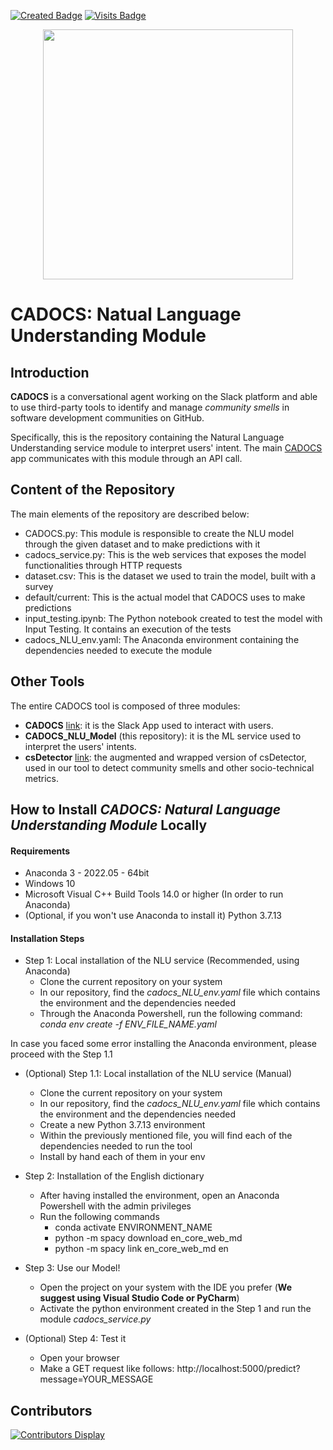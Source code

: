 [![Created Badge](https://badges.pufler.dev/created/vipenti/CADOCS_NLU_Model)](https://badges.pufler.dev)
[![Visits Badge](https://badges.pufler.dev/visits/vipenti/CADOCS_NLU_Model)](https://badges.pufler.dev)

<p align = "center">
  <img src = "https://github.com/vipenti/CADOCS_NLU_Model/blob/main/cadocs_logo.png?raw=true" width = "400" heigth = "200">
</p>

# CADOCS: Natual Language Understanding Module

## Introduction

**CADOCS** is a conversational agent working on the Slack platform and able to use third-party tools to identify and manage *community smells* in software development communities on GitHub.

Specifically, this is the repository containing the Natural Language Understanding service module to interpret users' intent. The main [CADOCS](https://github.com/gianwario/CADOCS) app communicates with this module through an API call.


## Content of the Repository

The main elements of the repository are described below:

- CADOCS.py: This module is responsible to create the NLU model through the given dataset and to make predictions with it
- cadocs_service.py: This is the web services that exposes the model functionalities through HTTP requests
- dataset.csv: This is the dataset we used to train the model, built with a survey
- default/current: This is the actual model that CADOCS uses to make predictions
- input_testing.ipynb: The Python notebook created to test the model with Input Testing. It contains an execution of the tests
- cadocs_NLU_env.yaml: The Anaconda environment containing the dependencies needed to execute the module

## Other Tools

The entire CADOCS tool is composed of three modules:
- **CADOCS** [link](https://github.com/gianwario/CADOCS): it is the Slack App used to interact with users.
- **CADOCS_NLU_Model** (this repository): it is the ML service used to interpret the users' intents.
- **csDetector** [link](https://github.com/gianwario/csDetector): the augmented and wrapped version of csDetector, used in our tool to detect community smells and other socio-technical metrics.

<!--
## Authors

List of authors:

- **Gianmario Voria** — *g.voria6@studenti.unisa.it* — University of Salerno, Salerno, Italy
- **Viviana Pentangelo** — *v.pentangelo4@studenti.unisa.it* — University of Salerno, Salerno, Italy
- **Antonio Della Porta** — *a.dellaporta26@studenti.unisa.it* — University of Salerno, Salerno, Italy
- **Stefano Lambiase** — *slambiase@unisa.it* — Software Engineering (SeSa) Lab, Department of Computer Science - University of Salerno, Salerno, Italy
- **Gemma Catolino** — *g.catolino@tilburguniversity.edu* — Jheronimus Academy of Data Science - Tilburg University, 's-Hertogenbosch, Netherlands
- **Fabio Palomba** — *fpalomba@unisa.it* — Software Engineering (SeSa) Lab, Department of Computer Science - University of Salerno, Salerno, Italy
- **Filomena Ferrucci** — *fferrucci@unisa.it* — Software Engineering (SeSa) Lab, Department of Computer Science - University of Salerno, Salerno, Italy
-->

## How to Install *CADOCS: Natural Language Understanding Module* Locally

#### Requirements

- Anaconda 3 - 2022.05 - 64bit
- Windows 10
- Microsoft Visual C++ Build Tools 14.0 or higher (In order to run Anaconda) 
- (Optional, if you won't use Anaconda to install it) Python 3.7.13 

#### Installation Steps

- Step 1: Local installation of the NLU service (Recommended, using Anaconda)
  - Clone the current repository on your system
  - In our repository, find the *cadocs_NLU_env.yaml* file which contains the environment and the dependencies needed
  - Through the Anaconda Powershell, run the following command: *conda env create -f ENV_FILE_NAME.yaml*

In case you faced some error installing the Anaconda environment, please proceed with the Step 1.1

- (Optional) Step 1.1: Local installation of the NLU service (Manual)
  - Clone the current repository on your system
  - In our repository, find the *cadocs_NLU_env.yaml* file which contains the environment and the dependencies needed
  - Create a new Python 3.7.13 environment
  - Within the previously mentioned file, you will find each of the dependencies needed to run the tool
  - Install by hand each of them in your env
 
- Step 2: Installation of the English dictionary
  - After having installed the environment, open an Anaconda Powershell with the admin privileges
  - Run the following commands
    - conda activate ENVIRONMENT_NAME
    - python -m spacy download en_core_web_md
    - python -m spacy link en_core_web_md en
 
- Step 3: Use our Model!
  - Open the project on your system with the IDE you prefer (__We suggest using Visual Studio Code or PyCharm__)
  - Activate the python environment created in the Step 1 and run the module *cadocs_service.py*

- (Optional) Step 4: Test it
  - Open your browser
  - Make a GET request like follows: http://localhost:5000/predict?message=YOUR_MESSAGE


## Contributors

[![Contributors Display](https://badges.pufler.dev/contributors/vipenti/CADOCS_NLU_Model?size=75&padding=5&bots=true)](https://badges.pufler.dev)

<!--
## References

Please, if you want to cite our work use the following *bibtex* code:

```bibtex

```
-->
